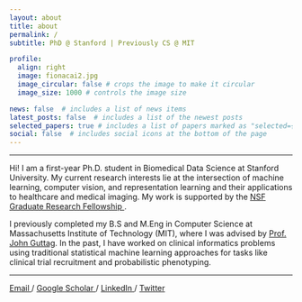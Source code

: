 ```yaml
---
layout: about
title: about
permalink: /
subtitle: PhD @ Stanford | Previously CS @ MIT

profile:
  align: right
  image: fionacai2.jpg
  image_circular: false # crops the image to make it circular
  image_size: 1000 # controls the image size

news: false  # includes a list of news items
latest_posts: false  # includes a list of the newest posts
selected_papers: true # includes a list of papers marked as "selected={true}"
social: false  # includes social icons at the bottom of the page
---
```

---

Hi! I am a first-year Ph.D. student in Biomedical Data Science at Stanford University. My current research interests lie at the intersection of machine learning, computer vision, and representation learning and their applications to healthcare and medical imaging. My work is supported by the <a href="https://www.nsfgrfp.org/" target="_blank"> NSF Graduate Research Fellowship </a>.

I previously completed my B.S and M.Eng in Computer Science at Massachusetts Institute of Technology (MIT), where I was advised by <a href="https://people.csail.mit.edu/guttag/" target="_blank">Prof. John Guttag</a>.  In the past, I have worked on clinical informatics problems using traditional statistical machine learning approaches for tasks like clinical trial recruitment and probabilistic phenotyping.

---

<a href="mailto:fcai@mit.edu"> Email </a> / <a href="https://scholar.google.com/citations?user=9h7KpuAAAAAJ&hl=en"> Google Scholar </a> / <a href="https://www.linkedin.com/in/fiona-cai/"> LinkedIn </a> / <a href="https://twitter.com/fionaxcai"> Twitter </a>